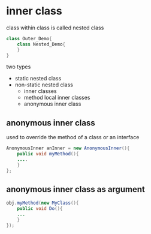 # inner class
class within class is called nested class

```java
class Outer_Demo{
	class Nested_Demo{
	}
}
```
two types
* static nested class
* non-static nested class
  * inner classes
  * method local inner classes
  * anonymous inner class

## anonymous inner class
used to override the method of a class or an interface
```java
AnonymousInner anInner = new AnonymousInner(){
	public void myMethod(){
	....
	}
};
```
## anonymous inner class as argument
```java
obj.myMethod(new MyClass(){
	public void Do(){
	...
	}
});
```


